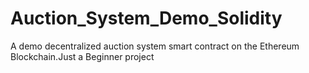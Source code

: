 # Auction_System_Demo_Solidity
A demo decentralized auction system smart contract on the Ethereum Blockchain.Just a Beginner project
